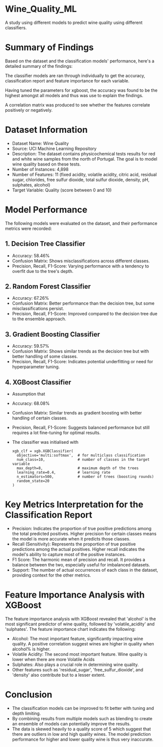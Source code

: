 # Wine_Quality_ML
A study using different models to predict wine quality using different classifiers. 


# Summary of Findings
Based on the dataset and the classification models' performance, here's a detailed summary of the findings:

The classifier models are ran through individually to get the accuracy, classification report and feature importance for each variable.

Having tuned the parameters for xgboost, the accuracy was found to be the highest amongst all models and thus was use to explain the findings. 

A correlation matrix was produced to see whether the features correlate positively or negatively. 

# Dataset Information
- Dataset Name: Wine Quality
- Source: UCI Machine Learning Repository
- Description: The dataset contains physicochemical tests results for red and white wine samples from the north of Portugal. The goal is to model wine quality based on these tests.
- Number of Instances: 4,898
- Number of Features: 11 (fixed acidity, volatile acidity, citric acid, residual sugar, chlorides, free sulfur dioxide, total sulfur dioxide, density, pH, sulphates, alcohol)
- Target Variable: Quality (score between 0 and 10)

# Model Performance
The following models were evaluated on the dataset, and their performance metrics were recorded:

## 1. Decision Tree Classifier

- Accuracy: 58.46%
- Confusion Matrix: Shows misclassifications across different classes.
- Precision, Recall, F1-Score: Varying performance with a tendency to overfit due to the tree's depth.

## 2. Random Forest Classifier

- Accuracy: 67.26%
- Confusion Matrix: Better performance than the decision tree, but some misclassifications persist.
- Precision, Recall, F1-Score: Improved compared to the decision tree due to the ensemble approach.

## 3. Gradient Boosting Classifier

- Accuracy: 59.57%
- Confusion Matrix: Shows similar trends as the decision tree but with better handling of some classes.
- Precision, Recall, F1-Score: Indicates potential underfitting or need for hyperparameter tuning.

## 4. XGBoost Classifier

- Assumption that 

- Accuracy: 68.08%
- Confusion Matrix: Similar trends as gradient boosting with better handling of certain classes.
- Precision, Recall, F1-Score: Suggests balanced performance but still requires a lot fine-tuning for optimal results.
- The classifier was initialised with
  ```
  xgb_clf = xgb.XGBClassifier(
    objective='multi:softmax',  # for multiclass classification
    num_class=10,               # number of classes in the target variable
    max_depth=8,                # maximum depth of the trees 
    learning_rate=0.4,          # learning rate
    n_estimators=500,           # number of trees (boosting rounds)
    random_state=20
  )
    ```


# Key Metrics Interpretation for the Classification Report
- Precision: Indicates the proportion of true positive predictions among the total predicted positives. Higher precision for certain classes means the model is more accurate when it predicts those classes.
- Recall (Sensitivity): Represents the proportion of true positive predictions among the actual positives. Higher recall indicates the model's ability to capture most of the positive instances.
- F1 Score: The harmonic mean of precision and recall. It provides a balance between the two, especially useful for imbalanced datasets.
- Support: The number of actual occurrences of each class in the dataset, providing context for the other metrics.


# Feature Importance Analysis with XGBoost
The feature importance analysis with XGBoost revealed that 'alcohol' is the most significant predictor of wine quality, followed by 'volatile_acidity' and 'sulphates'. The feature importance chart indicates the following:

- Alcohol: The most important feature, significantly impacting wine quality. A positive correlation suggest wines are higher in quality when alcohol% is higher. 
- Volatile Acidity: The second most important feature. Wine quality is lower when there are more Volatile Acids
- Sulphates: Also plays a crucial role in determining wine quality.
- Other features such as 'residual_sugar', 'free_sulfur_dioxide', and 'density' also contribute but to a lesser extent.

# Conclusion

- The classification models can be improved to fit better with tuning and depth limiting.
- By combining results from multiple models such as blending to create an ensemble of models can potentially improve the results.
- The data is skewed heavily to a quality score of 5 which suggest that there are outliers in low and high quality wines. The model prediction performance for higher and lower quality wine is thus very inaccurate.
  
